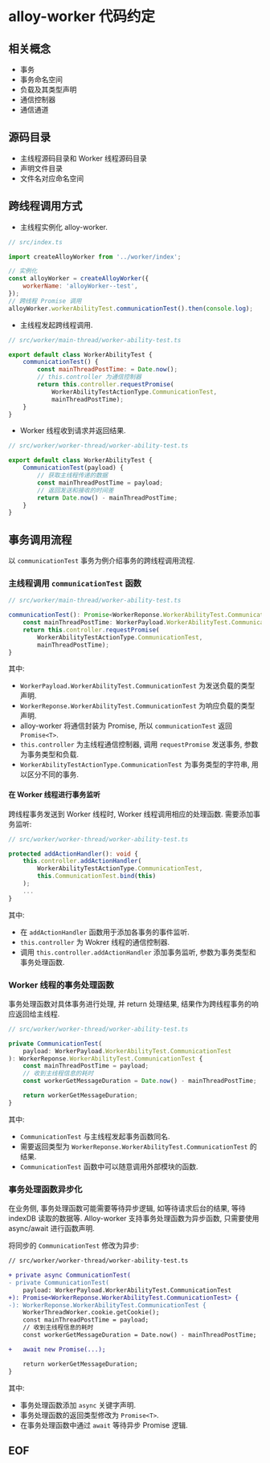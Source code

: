 # alloy-worker 代码约定

## 相关概念

* 事务
* 事务命名空间
* 负载及其类型声明
* 通信控制器
* 通信通道

## 源码目录

* 主线程源码目录和 Worker 线程源码目录
* 声明文件目录
* 文件名对应命名空间

## 跨线程调用方式

* 主线程实例化 alloy-worker.

```js
// src/index.ts

import createAlloyWorker from '../worker/index';

// 实例化
const alloyWorker = createAlloyWorker({
    workerName: 'alloyWorker--test',
});
// 跨线程 Promise 调用
alloyWorker.workerAbilityTest.communicationTest().then(console.log);
```

* 主线程发起跨线程调用.

```js
// src/worker/main-thread/worker-ability-test.ts

export default class WorkerAbilityTest {
    communicationTest() {
        const mainThreadPostTime: = Date.now();
        // this.controller 为通信控制器
        return this.controller.requestPromise(
            WorkerAbilityTestActionType.CommunicationTest,
            mainThreadPostTime);
    }
}
```

* Worker 线程收到请求并返回结果.

```js
// src/worker/worker-thread/worker-ability-test.ts

export default class WorkerAbilityTest {
    CommunicationTest(payload) {
        // 获取主线程传递的数据
        const mainThreadPostTime = payload;
        // 返回发送和接收的时间差
        return Date.now() - mainThreadPostTime;
    }
}
```

## 事务调用流程

以 `communicationTest` 事务为例介绍事务的跨线程调用流程.

### 主线程调用 `communicationTest` 函数

```ts
// src/worker/main-thread/worker-ability-test.ts

communicationTest(): Promise<WorkerReponse.WorkerAbilityTest.CommunicationTest> {
    const mainThreadPostTime: WorkerPayload.WorkerAbilityTest.CommunicationTest = Date.now();
    return this.controller.requestPromise(
        WorkerAbilityTestActionType.CommunicationTest,
        mainThreadPostTime);
}
```

其中:
* `WorkerPayload.WorkerAbilityTest.CommunicationTest` 为发送负载的类型声明.
* `WorkerReponse.WorkerAbilityTest.CommunicationTest` 为响应负载的类型声明.
* alloy-worker 将通信封装为 Promise, 所以 `communicationTest` 返回 `Promise<T>`.
* `this.controller` 为主线程通信控制器, 调用 `requestPromise` 发送事务, 参数为事务类型和负载.
* `WorkerAbilityTestActionType.CommunicationTest` 为事务类型的字符串, 用以区分不同的事务.

#### 在 Worker 线程进行事务监听

跨线程事务发送到 Worker 线程时, Worker 线程调用相应的处理函数. 需要添加事务监听:

```ts
// src/worker/worker-thread/worker-ability-test.ts

protected addActionHandler(): void {
    this.controller.addActionHandler(
        WorkerAbilityTestActionType.CommunicationTest,
        this.CommunicationTest.bind(this)
    );
    ...
}
```

其中:
* 在 `addActionHandler` 函数用于添加各事务的事件监听.
* `this.controller` 为 Wokrer 线程的通信控制器.
* 调用 `this.controller.addActionHandler` 添加事务监听, 参数为事务类型和事务处理函数.

### Worker 线程的事务处理函数

事务处理函数对具体事务进行处理, 并 return 处理结果, 结果作为跨线程事务的响应返回给主线程.

```ts
// src/worker/worker-thread/worker-ability-test.ts

private CommunicationTest(
    payload: WorkerPayload.WorkerAbilityTest.CommunicationTest
): WorkerReponse.WorkerAbilityTest.CommunicationTest {
    const mainThreadPostTime = payload;
    // 收到主线程信息的耗时
    const workerGetMessageDuration = Date.now() - mainThreadPostTime;

    return workerGetMessageDuration;
}
```

其中:
* `CommunicationTest` 与主线程发起事务函数同名.
* 需要返回类型为 `WorkerReponse.WorkerAbilityTest.CommunicationTest` 的结果.
* `CommunicationTest` 函数中可以随意调用外部模块的函数.

### 事务处理函数异步化

在业务侧, 事务处理函数可能需要等待异步逻辑, 如等待请求后台的结果, 等待 indexDB 读取的数据等. 
Alloy-worker 支持事务处理函数为异步函数, 只需要使用 async/await 进行函数声明.

将同步的 `CommunicationTest` 修改为异步: 

```diff
// src/worker/worker-thread/worker-ability-test.ts

+ private async CommunicationTest(
- private CommunicationTest(
    payload: WorkerPayload.WorkerAbilityTest.CommunicationTest
+): Promise<WorkerReponse.WorkerAbilityTest.CommunicationTest> {
-): WorkerReponse.WorkerAbilityTest.CommunicationTest {
    WorkerThreadWorker.cookie.getCookie();
    const mainThreadPostTime = payload;
    // 收到主线程信息的耗时
    const workerGetMessageDuration = Date.now() - mainThreadPostTime;

+   await new Promise(...);

    return workerGetMessageDuration;
}
```

其中:
* 事务处理函数添加 `async` 关键字声明.
* 事务处理函数的返回类型修改为 `Promise<T>`.
* 在事务处理函数中通过 `await` 等待异步 Promise 逻辑.

## EOF
